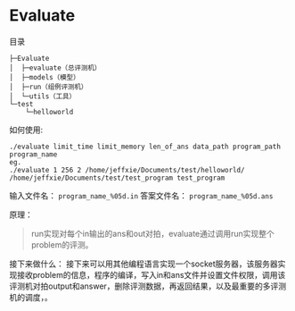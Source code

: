 # Evaluate

目录
```
├─Evaluate
│  ├─evaluate（总评测机）
│  ├─models（模型）
│  ├─run（组例评测机）
│  └─utils（工具）
└─test
    └─helloworld
```

如何使用:
```
./evaluate limit_time limit_memory len_of_ans data_path program_path program_name
eg.
./evaluate 1 256 2 /home/jeffxie/Documents/test/helloworld/ /home/jeffxie/Documents/test/test_program test_program
```

输入文件名：
```program_name_%05d.in```
答案文件名：
```program_name_%05d.ans```

原理：
> run实现对每个in输出的ans和out对拍，evaluate通过调用run实现整个problem的评测。

接下来做什么：
接下来可以用其他编程语言实现一个socket服务器，该服务器实现接收problem的信息，程序的编译，写入in和ans文件并设置文件权限，调用该评测机对拍output和answer，删除评测数据，再返回结果，以及最重要的多评测机的调度，。
